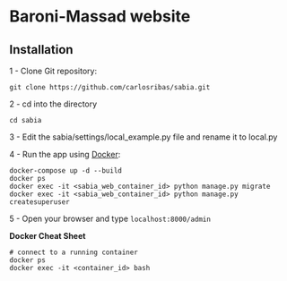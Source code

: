 # Baroni-Massad website

## Installation

1 - Clone Git repository:

  ```
  git clone https://github.com/carlosribas/sabia.git
  ```

2 - cd into the directory

  ```
  cd sabia
  ```

3 - Edit the sabia/settings/local_example.py file and rename it to local.py

4 - Run the app using [Docker](https://www.docker.com):

  ```
  docker-compose up -d --build
  docker ps
  docker exec -it <sabia_web_container_id> python manage.py migrate
  docker exec -it <sabia_web_container_id> python manage.py createsuperuser
  ```

5 - Open your browser and type ```localhost:8000/admin```



**Docker Cheat Sheet**

```
# connect to a running container
docker ps
docker exec -it <container_id> bash
```

